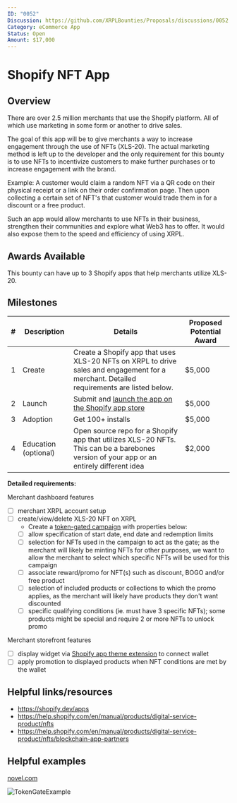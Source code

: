 ```yaml
---
ID: "0052"
Discussion: https://github.com/XRPLBounties/Proposals/discussions/0052
Category: eCommerce App
Status: Open
Amount: $17,000
---
```


<!-- Please update this title -->

# Shopify NFT App

## Overview

<!--
Please provide the context required to complete the bounty.

Questions you should answer here:
1. What is the high level explanation of this bounty? (1-3 sentences)
2. What problem is this solving?
3. What are the requirements for this solution?
-->

There are over 2.5 million merchants that use the Shopify platform. All of which use marketing in some form or another to drive sales. 

The goal of this app will be to give merchants a way to increase engagement through the use of NFTs (XLS-20). The actual marketing method is left up to the developer and the only requirement for this bounty is to use NFTs to incentivize customers to make further purchases or to increase engagement with the brand.

Example:
A customer would claim a random NFT via a QR code on their physical receipt or a link on their order confirmation page. Then upon collecting a certain set of NFT's that customer would trade them in for a discount or a free product.

Such an app would allow merchants to use NFTs in their business, strengthen their communities and explore what Web3 has to offer. It would also expose them to  the speed and efficiency of using XRPL.

## Awards Available
This bounty can have up to 3 Shopify apps that help merchants utilize XLS-20.

## Milestones

<!--
Please split the bounty into smaller milestones with individual awards in the following template.
The first milestone should be the core functionality, while the rest can be useful add-ons.

| # | High-Level Description | Details | Proposed Potential Award |
| 1 | ... | ... | $... |

(The proposed amounts from milestones should add up to the amount listed at the top of the bounty proposal)
-->

| # | Description | Details | Proposed Potential Award |
| --- | --- | --- | --- |
|1| Create | Create a Shopify app that uses XLS-20 NFTs on XRPL to drive sales and engagement for a merchant. Detailed requirements are listed below.| $5,000 |
|2| Launch | Submit and [launch the app on the Shopify app store](https://shopify.dev/apps/store/review) | $5,000 |
|3| Adoption | Get 100+ installs | $5,000 |
|4| Education (optional) | Open source repo for a Shopify app that utilizes XLS-20 NFTs. This can be a barebones version of your app or an entirely different idea | $2,000 |

**Detailed requirements:**

Merchant dashboard features
- [ ] merchant XRPL account setup
- [ ] create/view/delete XLS-20 NFT on XRPL
  - Create a [token-gated campaign](https://www.shopify.com/ca/retail/token-gating) with properties below:  
  - [ ] allow specification of start date, end date and redemption limits
  - [ ] selection for NFTs used in the campaign to act as the gate; as the merchant will likely be minting NFTs for other purposes, we want to allow the merchant to select which specific NFTs will be used for this campaign
  - [ ] associate reward/promo for NFT(s) such as discount, BOGO and/or free product
  - [ ] selection of included products or collections to which the promo applies, as the merchant will likely have products they don't want discounted
  - [ ] specific qualifying conditions (ie. must have 3 specific NFTs); some products might be special and require 2 or more NFTs to unlock promo

Merchant storefront features
- [ ] display widget via [Shopify app theme extension](https://shopify.dev/apps/online-store/theme-app-extensions) to connect wallet
- [ ] apply promotion to displayed products when NFT conditions are met by the wallet

## Helpful links/resources

<!--
Is there anything else that would be helpful for someone picking up this bounty to know about/reference?

Ex.
* Are there existing solutions to this problem which would be helpful to learn from?
* Are there open source projects which can be used as a reference?
* Are there particularly relevant documentation pages?
-->
 
- https://shopify.dev/apps
- https://help.shopify.com/en/manual/products/digital-service-product/nfts
- https://help.shopify.com/en/manual/products/digital-service-product/nfts/blockchain-app-partners

## Helpful examples
[novel.com](https://www.novel.com/)

![TokenGateExample](https://user-images.githubusercontent.com/20135683/209374864-df336d9b-1582-4519-87fa-7e75297adbef.gif)

